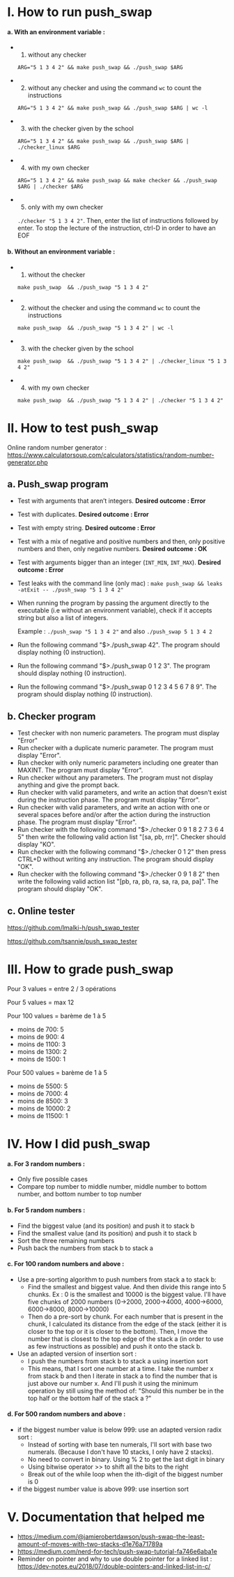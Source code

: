 # I. How to run push_swap

#### **a. With an environment variable :**
- 1. without any checker

  `ARG="5 1 3 4 2" && make push_swap && ./push_swap $ARG`

- 2. without any checker and using the command `wc` to count the instructions

  `ARG="5 1 3 4 2" && make push_swap && ./push_swap $ARG | wc -l`

- 3. with the checker given by the school

  `ARG="5 1 3 4 2" && make push_swap && ./push_swap $ARG | ./checker_linux $ARG`

- 4. with my own checker

  `ARG="5 1 3 4 2" && make push_swap && make checker && ./push_swap $ARG | ./checker $ARG`

- 5. only with my own checker

  `./checker "5 1 3 4 2"`. Then, enter the list of instructions followed by enter. To stop the lecture of the instruction, ctrl-D in order to have an EOF

#### **b. Without an environment variable :**

- 1. without the checker

  `make push_swap  && ./push_swap "5 1 3 4 2"`

- 2. without the checker and using the command `wc` to count the instructions

  `make push_swap  && ./push_swap "5 1 3 4 2" | wc -l`

- 3. with the checker given by the school

  `make push_swap  && ./push_swap "5 1 3 4 2" | ./checker_linux "5 1 3 4 2"`

- 4. with my own checker

  `make push_swap  && ./push_swap "5 1 3 4 2" | ./checker "5 1 3 4 2"`

# II. How to test push_swap

Online random number generator : https://www.calculatorsoup.com/calculators/statistics/random-number-generator.php

## a. Push_swap program
- Test with arguments that aren’t integers. **Desired outcome : Error**
- Test with duplicates. **Desired outcome : Error**
- Test with empty string. **Desired outcome : Error**
- Test with a mix of negative and positive numbers and then, only positive numbers and then, only negative numbers. **Desired outcome : OK**
- Test with arguments bigger than an integer (`INT_MIN`, `INT_MAX`). **Desired outcome : Error**
- Test leaks with the command line (only mac) : `make push_swap && leaks -atExit -- ./push_swap "5 1 3 4 2"`
- When running the program by passing the argument directly to the executable (i.e without an environment variable), check if it accepts string but also a list of integers.

  Example :
    `./push_swap "5 1 3 4 2"` and also `./push_swap 5 1 3 4 2`
- Run the following command "$>./push_swap 42". The program should display nothing (0 instruction).
- Run the following command "$>./push_swap 0 1 2 3". The program should display nothing (0 instruction).
- Run the following command "$>./push_swap 0 1 2 3 4 5 6 7 8 9". The program should display nothing (0 instruction).

## b. Checker program

- Test checker with non numeric parameters. The program must display "Error"
- Run checker with a duplicate numeric parameter. The program must display "Error".
- Run checker with only numeric parameters including one greater than MAXINT. The program must display "Error".
- Run checker without any parameters. The program must not display anything and give the prompt back.
- Run checker with valid parameters, and write an action that doesn't exist during the instruction phase. The program must display "Error".
- Run checker with valid parameters, and write an action with one or several spaces before and/or after the action during the instruction phase. The program must display "Error".
- Run checker with the following command "$>./checker 0 9 1 8 2 7 3 6 4 5" then write the following valid action list
"[sa, pb, rrr]". Checker should display "KO".
- Run checker with the following command "$>./checker 0 1 2" then press CTRL+D without writing any instruction. The
program should display "OK".
- Run checker with the following command "$>./checker 0 9 1 8 2" then write the following valid action list
"[pb, ra, pb, ra, sa, ra, pa, pa]". The program should
display "OK".

## c. Online tester

  https://github.com/lmalki-h/push_swap_tester

  https://github.com/tsannie/push_swap_tester

# III. How to grade push_swap

Pour 3 values = entre 2 / 3 opérations

Pour 5 values = max 12

Pour 100 values = barème de 1 à 5

  - moins de 700: 5
  - moins de 900: 4
  - moins de 1100: 3
  - moins de 1300: 2
  - moins de 1500: 1

Pour 500 values = barème de 1 à 5

  - moins de 5500: 5
  - moins de 7000: 4
  - moins de 8500: 3
  - moins de 10000: 2
  - moins de 11500: 1

# IV. How I did push_swap
#### **a. For 3 random numbers :**
- Only five possible cases
- Compare top number to middle number, middle number to bottom number, and bottom   number to top number
#### **b. For 5 random numbers :**
- Find the biggest value (and its position) and push it to stack b
- Find the smallest value (and its position) and push it to stack b
- Sort the three remaining numbers
- Push back the numbers from stack b to stack a

#### **c. For 100 random numbers and above :**
- Use a pre-sorting algorithm to push numbers from stack a to stack b:
    - Find the smallest and biggest value. And then divide this range into 5 chunks. Ex : 0 is the smallest and 10000 is the biggest value. I'll have five chunks of 2000 numbers (0->2000, 2000->4000, 4000->6000, 6000->8000, 8000->10000)
    - Then do a pre-sort by chunk. For each number that is present in the chunk, I calculated its distance from the edge of the stack (either it is closer to the top or it is closer to the bottom). Then, I move the number that is closest to the top edge of the stack a (in order to use as few instructions as possible) and push it onto the stack b.
- Use an adapted version of insertion sort :
    - I push the numbers from stack b to stack a using insertion sort
    - This means, that I sort one number at a time. I take the number x from stack b and then I iterate in stack a to find the number that is just above our number x. And I'll push it using the minimum operation by still using the method of: "Should this number be in the top half or the bottom half of the stack a ?"

#### **d. For 500 random numbers and above :**
- if the biggest number value is below 999: use an adapted version radix sort :
  - Instead of sorting with base ten numerals, I'll sort with base two numerals. (Because I don't have 10 stacks, I only have 2 stacks).
  - No need to convert in binary. Using % 2 to get the last digit in binary
  - Using bitwise operator >> to shift all the bits to the right
  - Break out of the while loop when the ith-digit of the biggest number is 0
- if the biggest number value is above 999: use insertion sort

# V. Documentation that helped me
- https://medium.com/@jamierobertdawson/push-swap-the-least-amount-of-moves-with-two-stacks-d1e76a71789a
- https://medium.com/nerd-for-tech/push-swap-tutorial-fa746e6aba1e
- Reminder on pointer and why to use double pointer for a linked list : https://dev-notes.eu/2018/07/double-pointers-and-linked-list-in-c/









